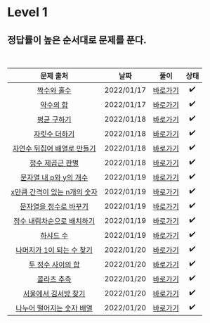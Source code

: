 # Level 1

## 정답률이 높은 순서대로 문제를 푼다.
<br>

|        문제 출처         |      날짜           | 풀이    |  상태    |
| :--: | :--------------------------: | :-------------: | :--------:  |
|    [짝수와 홀수](https://school.programmers.co.kr/learn/courses/30/lessons/12937)     | 2022/01/17 | [바로가기](./12937.js) | ✔️ | 
|    [약수의 합](https://school.programmers.co.kr/learn/courses/30/lessons/12928)     | 2022/01/17 | [바로가기](./12928.js) | ✔️ | 
|    [평균 구하기](https://school.programmers.co.kr/learn/courses/30/lessons/12944)     | 2022/01/18 | [바로가기](./12944.js) | ✔️ |
|    [자릿수 더하기](https://school.programmers.co.kr/learn/courses/30/lessons/12931)     | 2022/01/18 | [바로가기](./12931.js) | ✔️ |
|    [자연수 뒤집어 배열로 만들기](https://school.programmers.co.kr/learn/courses/30/lessons/12932)     | 2022/01/18 | [바로가기](./12932.js) | ✔️ |
|    [정수 제곱근 판별](https://school.programmers.co.kr/learn/courses/30/lessons/12934)     | 2022/01/18 | [바로가기](./12934.js) | ✔️ |
|    [문자열 내 p와 y의 개수](https://school.programmers.co.kr/learn/courses/30/lessons/12916)     | 2022/01/19 | [바로가기](./12916.js) | ✔️ |
|    [x만큼 간격이 있는 n개의 숫자](https://school.programmers.co.kr/learn/courses/30/lessons/12954)     | 2022/01/19 | [바로가기](./12954.js) | ✔️ |
|    [문자열을 정수로 바꾸기](https://school.programmers.co.kr/learn/courses/30/lessons/12925)     | 2022/01/19 | [바로가기](./12925.js) | ✔️ |
|    [정수 내림차순으로 배치하기](https://school.programmers.co.kr/learn/courses/30/lessons/12933)     | 2022/01/19 | [바로가기](./12933.js) | ✔️ |
|    [하샤드 수](https://school.programmers.co.kr/learn/courses/30/lessons/12947)     | 2022/01/19 | [바로가기](./12947.js) | ✔️ |
|    [나머지가 1이 되는 수 찾기](https://school.programmers.co.kr/learn/courses/30/lessons/87389)     | 2022/01/20 | [바로가기](./87839.js) | ✔️ |
|    [두 정수 사이의 합](https://school.programmers.co.kr/learn/courses/30/lessons/12912)     | 2022/01/20 | [바로가기](./12912.js) | ✔️ |
|    [콜라츠 추측](https://school.programmers.co.kr/learn/courses/30/lessons/12943)     | 2022/01/20 | [바로가기](./12943.js) | ✔️ |
|    [서울에서 김서방 찾기](https://school.programmers.co.kr/learn/courses/30/lessons/12919)     | 2022/01/20 | [바로가기](./12919.js) | ✔️ |
|    [나누어 떨어지는 숫자 배열](https://school.programmers.co.kr/learn/courses/30/lessons/12910)     | 2022/01/20 | [바로가기](./12910.js) | ✔️ |


